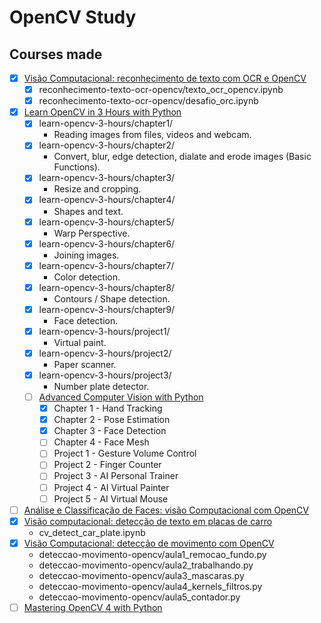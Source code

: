# OpenCV Study 

## Courses made

- [X] [Visão Computacional: reconhecimento de texto com OCR e OpenCV](https://cursos.alura.com.br/course/visao-computacional-reconhecimento-texto-ocr-opencv)
	- [X] reconhecimento-texto-ocr-opencv/texto_ocr_opencv.ipynb
	- [X] reconhecimento-texto-ocr-opencv/desafio_orc.ipynb
- [X] [Learn OpenCV in 3 Hours with Python](https://www.youtube.com/watch?v=WQeoO7MI0Bs)
  - [X] learn-opencv-3-hours/chapter1/
    - Reading images from files,
      videos and webcam.
  - [X] learn-opencv-3-hours/chapter2/
    - Convert, blur,
      edge detection, dialate
      and erode images (Basic Functions).
  - [X] learn-opencv-3-hours/chapter3/
    - Resize and cropping.
  - [X] learn-opencv-3-hours/chapter4/
    - Shapes and text.
  - [X] learn-opencv-3-hours/chapter5/
    - Warp Perspective.
  - [X] learn-opencv-3-hours/chapter6/
    - Joining images.
  - [X] learn-opencv-3-hours/chapter7/
    - Color detection.
  - [X] learn-opencv-3-hours/chapter8/
    - Contours / Shape detection.
  - [X] learn-opencv-3-hours/chapter9/
    - Face detection.
  - [X] learn-opencv-3-hours/project1/
    - Virtual paint.
  - [X] learn-opencv-3-hours/project2/
    - Paper scanner.
  - [X] learn-opencv-3-hours/project3/
    - Number plate detector.
  - [ ] [Advanced Computer Vision with Python](https://www.youtube.com/watch?v=01sAkU_NvOY)
    - [X] Chapter 1 - Hand Tracking
    - [X] Chapter 2 - Pose Estimation
    - [X] Chapter 3 - Face Detection
    - [ ] Chapter 4 - Face Mesh
    - [ ] Project 1 - Gesture Volume Control
    - [ ] Project 2 - Finger Counter
    - [ ] Project 3 - AI Personal Trainer
    - [ ] Project 4 - AI Virtual Painter
    - [ ] Project 5 - AI Virtual Mouse
- [ ] [Análise e Classificação de Faces: visão Computacional com OpenCV](https://cursos.alura.com.br/course/analise-classificacao-faces-visao-computacional-opencv)
- [X] [Visão computacional: detecção de texto em placas de carro](https://cursos.alura.com.br/course/visao-computacional-deteccao-texto-placas-carro)
  - cv_detect_car_plate.ipynb
- [X] [Visão Computacional: detecção de movimento com OpenCV](https://cursos.alura.com.br/course/visao-computacional-deteccao-movimento-opencv)
  - deteccao-movimento-opencv/aula1_remocao_fundo.py
  - deteccao-movimento-opencv/aula2_trabalhando.py
  - deteccao-movimento-opencv/aula3_mascaras.py
  - deteccao-movimento-opencv/aula4_kernels_filtros.py
  - deteccao-movimento-opencv/aula5_contador.py
- [ ] [Mastering OpenCV 4 with Python](https://www.packtpub.com/product/mastering-opencv-4-with-python)

